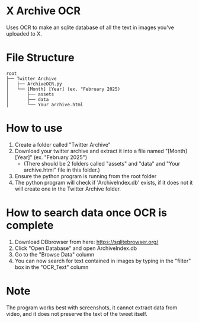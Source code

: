 # X Archive OCR
Uses OCR to make an sqlite database of all the text in images you've uploaded to X.

# File Structure
```
root
├── Twitter Archive
│   ├── ArchiveOCR.py
│   └── [Month] [Year] (ex. "February 2025)
│       ├── assets
│       ├── data
│       └── Your archive.html
```

# How to use
1. Create a folder called "Twitter Archive"
2. Download your twitter archive and extract it into a file named "[Month] [Year]" (ex. "February 2025")
   - (There should be 2 folders called "assets" and "data" and "Your archive.html" file in this folder.)
3. Ensure the python program is running from the root folder
4. The python program will check if 'ArchiveIndex.db' exists, if it does not it will create one in the Twitter Archive folder.

# How to search data once OCR is complete
1. Download DBbrowser from here: https://sqlitebrowser.org/
2. Click "Open Database" and open ArchiveIndex.db
3. Go to the "Browse Data" column
4. You can now search for text contained in images by typing in the "filter" box in the "OCR_Text" column

# Note
The program works best with screenshots, it cannot extract data from video, and it does not preserve the text of the tweet itself.
